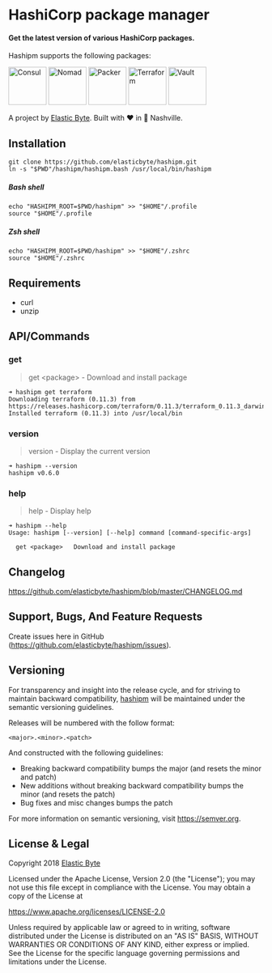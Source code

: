 # HashiCorp package manager

#### Get the latest version of various HashiCorp packages.

Hashipm supports the following packages:

<img src="https://s3.amazonaws.com/hashicorp-marketing-web-assets/brand/Consul_VerticalLogo_FullColor.r1x9c1CS6x.svg" width="75px" alt="Consul" />
<img src="https://s3.amazonaws.com/hashicorp-marketing-web-assets/brand/Nomad_VerticalLogo_FullColor.r1x_p8YHag.svg" width="75px" alt="Nomad" />
<img src="https://s3.amazonaws.com/hashicorp-marketing-web-assets/brand/Packer_VerticalLogo_FullColor.svg" width="75px" alt="Packer" />
<img src="https://s3.amazonaws.com/hashicorp-marketing-web-assets/brand/Terraform_VerticalLogo_FullColor.B1rgyCrag.svg" width="75px" alt="Terraform" />
<img src="https://s3.amazonaws.com/hashicorp-marketing-web-assets/brand/Vault_VerticalLogo_FullColor.B1xPC0pSax.svg" width="75px" alt="Vault" />

A project by [Elastic Byte](https://elasticbyte.net). Built with :heart: in :guitar: Nashville.

## Installation

```
git clone https://github.com/elasticbyte/hashipm.git
ln -s "$PWD"/hashipm/hashipm.bash /usr/local/bin/hashipm
```

##### Bash shell

```
echo "HASHIPM_ROOT=$PWD/hashipm" >> "$HOME"/.profile
source "$HOME"/.profile
```

##### Zsh shell

```
echo "HASHIPM_ROOT=$PWD/hashipm" >> "$HOME"/.zshrc
source "$HOME"/.zshrc
```

## Requirements

- curl
- unzip

## API/Commands

### get

> get \<package\> - Download and install package
 
```
➜ hashipm get terraform
Downloading terraform (0.11.3) from https://releases.hashicorp.com/terraform/0.11.3/terraform_0.11.3_darwin_amd64.zip...
Installed terraform (0.11.3) into /usr/local/bin
```

### version

> version - Display the current version

```
➜ hashipm --version
hashipm v0.6.0

```

### help

> help - Display help

```
➜ hashipm --help
Usage: hashipm [--version] [--help] command [command-specific-args]

  get <package>   Download and install package
```

## Changelog

https://github.com/elasticbyte/hashipm/blob/master/CHANGELOG.md

## Support, Bugs, And Feature Requests

Create issues here in GitHub (https://github.com/elasticbyte/hashipm/issues).

## Versioning

For transparency and insight into the release cycle, and for striving to maintain backward compatibility, [hashipm](https://github.com/elasticbyte/hashipm) will be maintained under the semantic versioning guidelines.

Releases will be numbered with the follow format:

`<major>.<minor>.<patch>`

And constructed with the following guidelines:

+ Breaking backward compatibility bumps the major (and resets the minor and patch)
+ New additions without breaking backward compatibility bumps the minor (and resets the patch)
+ Bug fixes and misc changes bumps the patch

For more information on semantic versioning, visit https://semver.org.

## License & Legal

Copyright 2018 [Elastic Byte](https://elasticbyte.net)

Licensed under the Apache License, Version 2.0 (the "License");
you may not use this file except in compliance with the License.
You may obtain a copy of the License at

https://www.apache.org/licenses/LICENSE-2.0

Unless required by applicable law or agreed to in writing, software
distributed under the License is distributed on an "AS IS" BASIS,
WITHOUT WARRANTIES OR CONDITIONS OF ANY KIND, either express or implied.
See the License for the specific language governing permissions and
limitations under the License.
